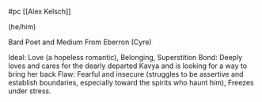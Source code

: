 #pc [[Alex Kelsch]]

(he/him)

Bard
Poet and Medium
From Eberron (Cyre)

Ideal: Love (a hopeless romantic), Belonging, Superstition
Bond: Deeply loves and cares for the dearly departed Kavya and is looking for a way to bring her back
Flaw: Fearful and insecure (struggles to be assertive and establish boundaries, especially toward the spirits who haunt him), Freezes under stress.
